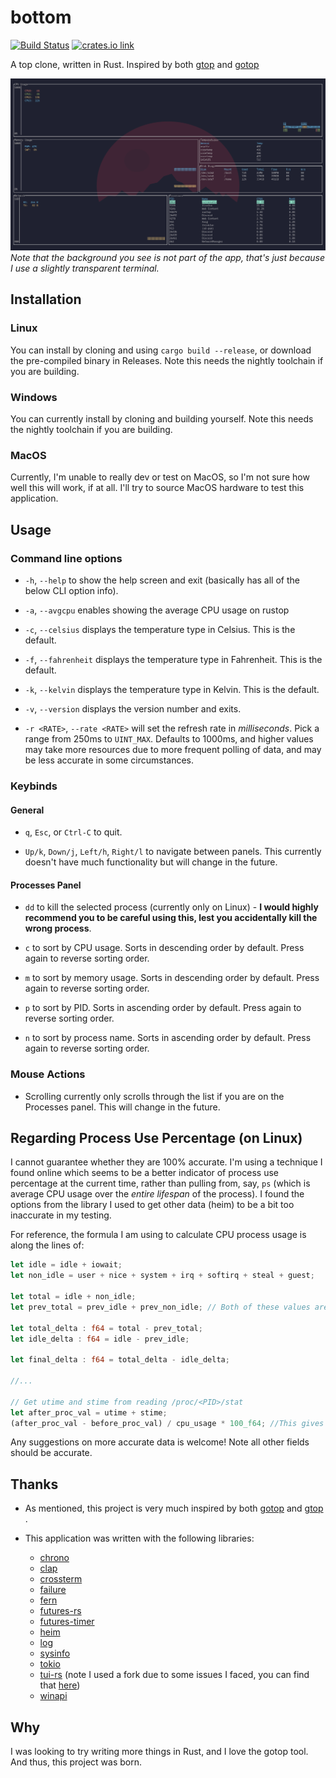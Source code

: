 # bottom

[![Build Status](https://travis-ci.com/ClementTsang/bottom.svg?token=1wvzVgp94E1TZyPNs8JF&branch=master)](https://travis-ci.com/ClementTsang/bottom) [![crates.io link](https://img.shields.io/crates/v/bottom.svg)](https://crates.io/crates/bottom)

A top clone, written in Rust. Inspired by both [gtop](https://github.com/aksakalli/gtop) and [gotop](https://github.com/cjbassi/gotop)

![Quick demo recording](assets/recording_1.gif)
_Note that the background you see is not part of the app, that's just because I use a slightly transparent terminal._

## Installation

### Linux

You can install by cloning and using `cargo build --release`, or download the pre-compiled binary in Releases. Note this needs the nightly toolchain if you are building.

### Windows

You can currently install by cloning and building yourself. Note this needs the nightly toolchain if you are building.

### MacOS

Currently, I'm unable to really dev or test on MacOS, so I'm not sure how well this will work, if at all. I'll try to source MacOS hardware to test this application.

## Usage

### Command line options

- `-h`, `--help` to show the help screen and exit (basically has all of the below CLI option info).

- `-a`, `--avgcpu` enables showing the average CPU usage on rustop

- `-c`, `--celsius` displays the temperature type in Celsius. This is the default.

- `-f`, `--fahrenheit` displays the temperature type in Fahrenheit. This is the default.

- `-k`, `--kelvin` displays the temperature type in Kelvin. This is the default.

- `-v`, `--version` displays the version number and exits.

- `-r <RATE>`, `--rate <RATE>` will set the refresh rate in _milliseconds_. Pick a range from 250ms to `UINT_MAX`. Defaults to 1000ms, and higher values may take more resources due to more frequent polling of data, and may be less accurate in some circumstances.

### Keybinds

#### General

- `q`, `Esc`, or `Ctrl-C` to quit.

- `Up/k`, `Down/j`, `Left/h`, `Right/l` to navigate between panels. This currently doesn't have much functionality but will change in the future.

#### Processes Panel

- `dd` to kill the selected process (currently only on Linux) - **I would highly recommend you to be careful using this, lest you accidentally kill the wrong process**.

- `c` to sort by CPU usage. Sorts in descending order by default. Press again to reverse sorting order.

- `m` to sort by memory usage. Sorts in descending order by default. Press again to reverse sorting order.

- `p` to sort by PID. Sorts in ascending order by default. Press again to reverse sorting order.

- `n` to sort by process name. Sorts in ascending order by default. Press again to reverse sorting order.

### Mouse Actions

[* Scrolling either scrolls through the list if the panel is a table (Temperature, Disks, Processes), or zooms in and out if it is a chart.]: <>

- Scrolling currently only scrolls through the list if you are on the Processes panel. This will change in the future.

## Regarding Process Use Percentage (on Linux)

I cannot guarantee whether they are 100% accurate. I'm using a technique I found online which seems to be a better indicator of process use percentage at the current time, rather than pulling from, say, `ps` (which is average CPU usage over the _entire lifespan_ of the process). I found the options from the library I used to get other data (heim) to be a bit too inaccurate in my testing.

For reference, the formula I am using to calculate CPU process usage is along the lines of:

```rust
let idle = idle + iowait;
let non_idle = user + nice + system + irq + softirq + steal + guest;

let total = idle + non_idle;
let prev_total = prev_idle + prev_non_idle; // Both of these values are calculated using the same formula from the previous polling

let total_delta : f64 = total - prev_total;
let idle_delta : f64 = idle - prev_idle;

let final_delta : f64 = total_delta - idle_delta;

//...

// Get utime and stime from reading /proc/<PID>/stat
let after_proc_val = utime + stime;
(after_proc_val - before_proc_val) / cpu_usage * 100_f64; //This gives your use percentage.  before_proc_val comes from the previous polling
```

Any suggestions on more accurate data is welcome! Note all other fields should be accurate.

## Thanks

- As mentioned, this project is very much inspired by both [gotop](https://github.com/cjbassi/gotop) and [gtop](https://github.com/aksakalli/gtop) .

- This application was written with the following libraries:
  - [chrono](https://github.com/chronotope/chrono)
  - [clap](https://github.com/clap-rs/clap)
  - [crossterm](https://github.com/TimonPost/crossterm)
  - [failure](https://github.com/rust-lang-nursery/failure)
  - [fern](https://github.com/daboross/fern)
  - [futures-rs](https://github.com/rust-lang-nursery/futures-rs)
  - [futures-timer](https://github.com/rustasync/futures-timer)
  - [heim](https://github.com/heim-rs/heim)
  - [log](https://github.com/rust-lang-nursery/log)
  - [sysinfo](https://github.com/GuillaumeGomez/sysinfo)
  - [tokio](https://github.com/tokio-rs/tokio)
  - [tui-rs](https://github.com/fdehau/tui-rs) (note I used a fork due to some issues I faced, you can find that [here](https://github.com/ClementTsang/tui-rs))
  - [winapi](https://github.com/retep998/winapi-rs)

## Why

I was looking to try writing more things in Rust, and I love the gotop tool. And thus, this project was born.
